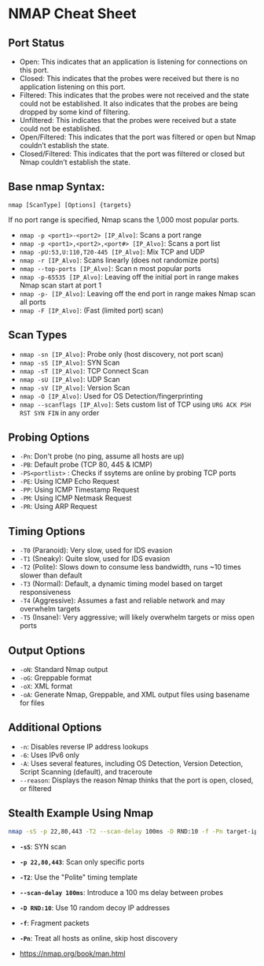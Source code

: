 # NMAP Cheat Sheet

## Port Status

- Open: This indicates that an application is listening for connections on this port.
- Closed: This indicates that the probes were received but there is no application listening on this port.
- Filtered: This indicates that the probes were not received and the state could not be established. It also indicates that the probes are being dropped by some kind of filtering.
- Unfiltered: This indicates that the probes were received but a state could not be established.
- Open/Filtered: This indicates that the port was filtered or open but Nmap couldn’t establish the state.
- Closed/Filtered: This indicates that the port was filtered or closed but Nmap couldn’t establish the state.

## Base nmap Syntax:

```
nmap [ScanType] [Options] {targets}
```
If no port range is specified, Nmap scans the 1,000 most popular ports.

- `nmap -p <port1>-<port2> [IP_Alvo]`: Scans a port range
- `nmap -p <port1>,<port2>,<port#> [IP_Alvo]`: Scans a port list
- `nmap -pU:53,U:110,T20-445 [IP_Alvo]`: Mix TCP and UDP
- `nmap -r [IP_Alvo]`: Scans linearly (does not randomize ports)
- `nmap --top-ports [IP_Alvo]`: Scan n most popular ports
- `nmap -p-65535 [IP_Alvo]`: Leaving off the initial port in range makes Nmap scan start at port 1
- `nmap -p- [IP_Alvo]`: Leaving off the end port in range makes Nmap scan all ports
- `nmap -F [IP_Alvo]`: (Fast (limited port) scan)

## Scan Types

- `nmap -sn [IP_Alvo]`: Probe only (host discovery, not port scan)
- `nmap -sS [IP_Alvo]`: SYN Scan
- `nmap -sT [IP_Alvo]`: TCP Connect Scan
- `nmap -sU [IP_Alvo]`: UDP Scan
- `nmap -sV [IP_Alvo]`: Version Scan
- `nmap -O [IP_Alvo]`: Used for OS Detection/fingerprinting
- `nmap --scanflags [IP_Alvo]`: Sets custom list of TCP using `URG ACK PSH RST SYN FIN` in any order

## Probing Options

- `-Pn`: Don't probe (no ping, assume all hosts are up)
- `-PB`: Default probe (TCP 80, 445 & ICMP)
- `-PS<portlist>` : Checks if ssytems are online by probing TCP ports
- `-PE`: Using ICMP Echo Request
- `-PP`: Using ICMP Timestamp Request
- `-PM`: Using ICMP Netmask Request
- `-PR`: Using ARP Request

## Timing Options
- `-T0` (Paranoid): Very slow, used for IDS evasion
- `-T1` (Sneaky): Quite slow, used for IDS evasion
- `-T2` (Polite): Slows down to consume less bandwidth, runs ~10 times slower than default
- `-T3` (Normal): Default, a dynamic timing model based on target responsiveness
- `-T4` (Aggressive): Assumes a fast and reliable network and may overwhelm targets
- `-T5` (Insane): Very aggressive; will likely overwhelm targets or miss open ports

## Output Options

- `-oN`: Standard Nmap output
- `-oG`: Greppable format
- `-oX`: XML format
- `-oA`: <basename> Generate Nmap, Greppable, and XML output files using basename for files
  
 ## Additional Options
 
- `-n`: Disables reverse IP address lookups
- `-6`: Uses IPv6 only
- `-A`: Uses several features, including OS Detection, Version Detection, Script Scanning (default), and traceroute
- `--reason`: Displays the reason Nmap thinks that the port is open, closed, or filtered

## Stealth Example Using Nmap

```bash
nmap -sS -p 22,80,443 -T2 --scan-delay 100ms -D RND:10 -f -Pn target-ip
```

- **`-sS`**: SYN scan
- **`-p 22,80,443`**: Scan only specific ports
- **`-T2`**: Use the "Polite" timing template
- **`--scan-delay 100ms`**: Introduce a 100 ms delay between probes
- **`-D RND:10`**: Use 10 random decoy IP addresses
- **`-f`**: Fragment packets
- **`-Pn`**: Treat all hosts as online, skip host discovery

- https://nmap.org/book/man.html
